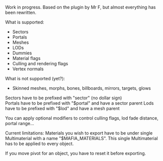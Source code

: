 Work in progress. Based on the plugin by Mr F, but almost everything has been rewritten.



What is supported:
- Sectors
- Portals
- Meshes
- LODs
- Dummies
- Material flags
- Culling and rendering flags
- Vertex normals

What is not supported (yet?):
- Skinned meshes, morphs, bones, billboards, mirrors, targets, glows


Sectors have to be prefixed with "sector" (no dollar sign)  
Portals have to be prefixed with "$portal" and have a sector parent  
Lods have to be prefixed with "$lod" and have a mesh parent

You can apply optional modifiers to control culling flags, lod fade distance, portal range...

Current limitations: Materials you wish to export have to be under single Multimaterial with a name "$MAFIA_MATERIALS". This single Multimaterial has to be applied to every object.

If you move pivot for an object, you have to reset it before exporting.